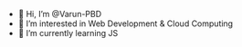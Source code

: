 - 👋 Hi, I’m @Varun-PBD
- 👀 I’m interested in Web Development & Cloud Computing
- 🌱 I’m currently learning JS
